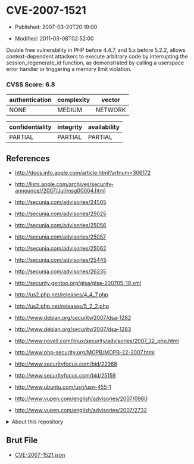 # CVE-2007-1521

- Published: 2007-03-20T20:19:00

- Modified: 2011-03-08T02:52:00

Double free vulnerability in PHP before 4.4.7, and 5.x before 5.2.2, allows context-dependent attackers to execute arbitrary code by interrupting the session_regenerate_id function, as demonstrated by calling a userspace error handler or triggering a memory limit violation.

### CVSS Score: **6.8**

| authentication | complexity | vector |
| --- | --- | --- |
| NONE | MEDIUM | NETWORK |

| confidentiality | integrity | availability |
| --- | --- | --- |
| PARTIAL | PARTIAL | PARTIAL |

## References

* http://docs.info.apple.com/article.html?artnum=306172

* http://lists.apple.com/archives/security-announce//2007/Jul/msg00004.html

* http://secunia.com/advisories/24505

* http://secunia.com/advisories/25025

* http://secunia.com/advisories/25056

* http://secunia.com/advisories/25057

* http://secunia.com/advisories/25062

* http://secunia.com/advisories/25445

* http://secunia.com/advisories/26235

* http://security.gentoo.org/glsa/glsa-200705-19.xml

* http://us2.php.net/releases/4_4_7.php

* http://us2.php.net/releases/5_2_2.php

* http://www.debian.org/security/2007/dsa-1282

* http://www.debian.org/security/2007/dsa-1283

* http://www.novell.com/linux/security/advisories/2007_32_php.html

* http://www.php-security.org/MOPB/MOPB-22-2007.html

* http://www.securityfocus.com/bid/22968

* http://www.securityfocus.com/bid/25159

* http://www.ubuntu.com/usn/usn-455-1

* http://www.vupen.com/english/advisories/2007/0960

* http://www.vupen.com/english/advisories/2007/2732

<details>
<summary>About this repository</summary> 

  This repository is part of the project [Live Hack CVE](https://github.com/Live-Hack-CVE). Main website can be found [www.live-hack.org](https://www.live-hack.org) 
  
  Made by [Sn0wAlice](https://github.com/Sn0wAlice) for the people that care about security and need to have a feed of the latest CVEs. Hope you enjoy it, don't forget to star the repo and follow me on [Twitter](https://twitter.com/Sn0wAlice) and [Github](https://github.com/Sn0wAlice). And that is my [personnal website](https://www.alice-snow.me/)

  - [Home Page](https://github.com/Live-Hack-CVE)
  - [Framework](https://github.com/Live-Hack-CVE/cve-framework)
  - [CVE database](https://github.com/Live-Hack-CVE/full_database)
  - [Changelog](https://github.com/Live-Hack-CVE/Changelog)
</details>

## Brut File

* [CVE-2007-1521.json](https://raw.githubusercontent.com/Live-Hack-CVE/full_database/main/cves/2007/CVE-2007-1521.json)

